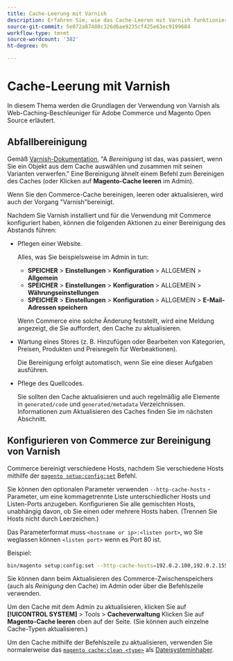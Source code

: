 ```yaml
---
title: Cache-Leerung mit Varnish
description: Erfahren Sie, wie das Cache-Leeren mit Varnish funktioniert und wie Sie es als Web-Caching-Beschleuniger für die Adobe Commerce-Anwendung verwenden.
source-git-commit: 5e072a87480c326d6ae9235cf425e63ec9199684
workflow-type: tm+mt
source-wordcount: '382'
ht-degree: 0%

---
```



# Cache-Leerung mit Varnish

In diesem Thema werden die Grundlagen der Verwendung von Varnish als Web-Caching-Beschleuniger für Adobe Commerce und Magento Open Source erläutert.

## Abfallbereinigung

Gemäß [Varnish-Dokumentation](https://www.varnish-cache.org/docs/trunk/users-guide/purging.html), &quot;A *Bereinigung* ist das, was passiert, wenn Sie ein Objekt aus dem Cache auswählen und zusammen mit seinen Varianten verwerfen.&quot; Eine Bereinigung ähnelt einem Befehl zum Bereinigen des Caches (oder Klicken auf **Magento-Cache leeren** im Admin).

Wenn Sie den Commerce-Cache bereinigen, leeren oder aktualisieren, wird auch der Vorgang &quot;Varnish&quot;bereinigt.

Nachdem Sie Varnish installiert und für die Verwendung mit Commerce konfiguriert haben, können die folgenden Aktionen zu einer Bereinigung des Abstands führen:

- Pflegen einer Website.

   Alles, was Sie beispielsweise im Admin in tun:

   - **SPEICHER** > **Einstellungen** > **Konfiguration** > ALLGEMEIN > **Allgemein**
   - **SPEICHER** > **Einstellungen** > **Konfiguration** > ALLGEMEIN > **Währungseinstellungen**
   - **SPEICHER** > **Einstellungen** > **Konfiguration** > ALLGEMEIN > **E-Mail-Adressen speichern**

   Wenn Commerce eine solche Änderung feststellt, wird eine Meldung angezeigt, die Sie auffordert, den Cache zu aktualisieren.

- Wartung eines Stores (z. B. Hinzufügen oder Bearbeiten von Kategorien, Preisen, Produkten und Preisregeln für Werbeaktionen).

   Die Bereinigung erfolgt automatisch, wenn Sie eine dieser Aufgaben ausführen.

- Pflege des Quellcodes.

   Sie sollten den Cache aktualisieren und auch regelmäßig alle Elemente in `generated/code` und `generated/metadata` Verzeichnissen. Informationen zum Aktualisieren des Caches finden Sie im nächsten Abschnitt.

## Konfigurieren von Commerce zur Bereinigung von Varnish

Commerce bereinigt verschiedene Hosts, nachdem Sie verschiedene Hosts mithilfe der [`magento setup:config:set`](https://devdocs.magento.com/guides/v2.4/reference/cli/magento.html#setupconfigset) Befehl.

Sie können den optionalen Parameter verwenden `--http-cache-hosts` -Parameter, um eine kommagetrennte Liste unterschiedlicher Hosts und Listen-Ports anzugeben. Konfigurieren Sie alle gemischten Hosts, unabhängig davon, ob Sie einen oder mehrere Hosts haben. (Trennen Sie Hosts nicht durch Leerzeichen.)

Das Parameterformat muss `<hostname or ip>:<listen port>`, wo Sie weglassen können `<listen port>` wenn es Port 80 ist.

Beispiel:

```bash
bin/magento setup:config:set --http-cache-hosts=192.0.2.100,192.0.2.155:6081
```

Sie können dann beim Aktualisieren des Commerce-Zwischenspeichers (auch als *Reinigung* den Cache) im Admin oder über die Befehlszeile verwenden.

Um den Cache mit dem Admin zu aktualisieren, klicken Sie auf **[!UICONTROL SYSTEM]** > Tools > **Cacheverwaltung** Klicken Sie auf **Magento-Cache leeren** oben auf der Seite. (Sie können auch einzelne Cache-Typen aktualisieren.)

Um den Cache mithilfe der Befehlszeile zu aktualisieren, verwenden Sie normalerweise das [`magento cache:clean <type>`](../cli/manage-cache.md#clean-and-flush-cache-types) als [Dateisysteminhaber](../../installation/prerequisites/file-system/overview.md).

